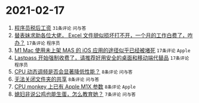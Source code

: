 # 2021-02-17

1. [程序员税后工资](https://www.v2ex.com/t/753635) `31条评论` `问与答`
1. [替表妹求助各位大佬， Excel 文件貌似损坏打不开，一个月的工作白费了，咋办？](https://www.v2ex.com/t/753658) `17条评论` `程序员`
1. [M1 Mac 使用未上架 MAS 的 iOS 应用的途径似乎已经被堵死](https://www.v2ex.com/t/753655) `17条评论` `Apple`
1. [Lastpass 开始强制收费了，请推荐好用安全的桌面和移动端代替品](https://www.v2ex.com/t/753651) `17条评论` `程序员`
1. [CPU 动态调频是否会显著降低性能？](https://www.v2ex.com/t/753654) `8条评论` `问与答`
1. [无法关闭文件夹的共享](https://www.v2ex.com/t/753646) `8条评论` `问与答`
1. [CPU monkey 上已有 Apple M1X 参数](https://www.v2ex.com/t/753633) `8条评论` `Apple`
1. [媳妇非说公鸡也能生蛋，怎么教育她？](https://www.v2ex.com/t/753644) `7条评论` `问与答`
